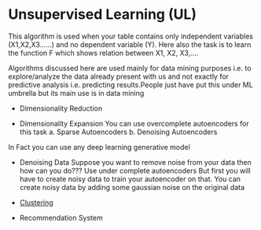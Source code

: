 # Unsupervised Learning (UL)

This algorithm is used when your table contains only  independent variables (X1,X2,X3……) and no dependent variable (Y). Here also the task is to learn the function F which shows relation between X1, X2, X3,....

Algorithms discussed here are used mainly for data mining purposes i.e. to explore/analyze the data already present with us and not exactly for predictive analysis i.e. predicting results.People just have put this under ML umbrella but its main use is in data mining

- Dimensionality Reduction

- Dimensionality Expansion
You can use overcomplete autoencoders for this task 
a. Sparse Autoencoders
b. Denoising Autoencoders

In Fact you can use any deep learning generative model

- Denoising Data
Suppose you want to remove noise from your data then how can you do??? Use under complete autoencoders
But first you will have to create noisy data to train your autoencoder on that. You can create noisy data by adding some gaussian noise on the original data 

- [Clustering](https://khetansarvesh.medium.com/decoding-clustering-algorithms-14375f1aedbd#d5b5)
- Recommendation System
